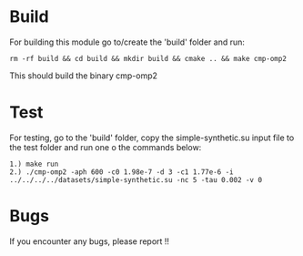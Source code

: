 # Build
For building this module go to/create the 'build' folder and run:
  
    rm -rf build && cd build && mkdir build && cmake .. && make cmp-omp2

This should build the binary cmp-omp2

# Test
For testing, go to the 'build' folder, copy the simple-synthetic.su input file to
the test folder and run one o the commands below:

    1.) make run
	2.) ./cmp-omp2 -aph 600 -c0 1.98e-7 -d 3 -c1 1.77e-6 -i ../../../../datasets/simple-synthetic.su -nc 5 -tau 0.002 -v 0

# Bugs
If you encounter any bugs, please report !!
